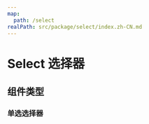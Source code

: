```yaml
---
map:
  path: /select
realPath: src/package/select/index.zh-CN.md
---
```


# Select 选择器

## 组件类型

### 单选选择器



<!-- ## Api

除 参考官方 [InputNumber 配置](https://2x.antdv.com/components/input-number-cn#API)外，扩展以下参数

| 属性               | 类型                                                      | 默认值  | 可选值 | 说明                     |
| ------------------ | --------------------------------------------------------- | ------- | ------ | ------------------------ |
| mode      | `Mode`                                                 | 'bothSides'  |  'bothSides'、'internal'     | 每列筛选的数据源 |
| size      | `Size`                                                 | 'default'  |  'large'、'default'、'small'     | 每列筛选的数据源 |

```ts
type Mode = 'bothSides' | 'internal' 
type Size = 'large' | 'default' | 'small'
```

## 事件

事件与官方 [InputNumber 事件](https://2x.antdv.com/components/input-number-cn#API) 相同 -->
